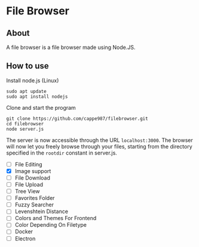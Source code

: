 # File Browser
## About
A file browser is a file browser made using Node.JS.

## How to use
Install node.js (Linux)
```
sudo apt update
sudo apt install nodejs
```
Clone and start the program
```
git clone https://github.com/cappe987/filebrowser.git
cd filebrowser
node server.js
```
The server is now accessible through the URL `localhost:3000`. The browser will now let you freely browse through your files, starting from the directory specified in the `rootdir` constant in server.js.

- [ ] File Editing
- [X] Image support
- [ ] File Download
- [ ] File Upload
- [ ] Tree View
- [ ] Favorites Folder
- [ ] Fuzzy Searcher 
- [ ] Levenshtein Distance
- [ ] Colors and Themes For Frontend 
- [ ] Color Depending On Filetype 
- [ ] Docker
- [ ] Electron
